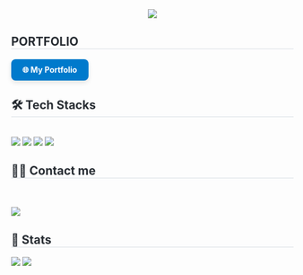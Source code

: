 <div align= "center">
    <img src="https://capsule-render.vercel.app/api?type=transparent&color=0:ad1a1a,100:050505&height=120&text=JUNG%20YUN%20HO&animation=&fontColor=000000&fontSize=60" />
    </div>
    <div style="text-align: left;">
        <h2 style="border-bottom: 1px solid #d8dee4; color: #282d33;"> PORTFOLIO </h2>  
        <a href="https://17sky35.github.io/portfolio/" target="_blank" 
           style="display: inline-block; text-decoration: none; background-color: #007acc; color: #fff; 
                  font-weight: bold; padding: 10px 20px; border-radius: 8px; font-size: 14px;
                  transition: background-color 0.3s ease; box-shadow: 0 4px 8px rgba(0,0,0,0.1);">
            🌐 My Portfolio
        </a>
    </div>
    </div>
    <div style="text-align: left;">
    <h2 style="border-bottom: 1px solid #d8dee4; color: #282d33;"> 🛠️ Tech Stacks </h2> <br> 
    <div style="margin: ; text-align: left;" "text-align: left;"> <img src="https://img.shields.io/badge/Java-007396?style=flat&logo=Java&logoColor=white">
          <img src="https://img.shields.io/badge/Javascript-F7DF1E?style=flat&logo=Javascript&logoColor=white">
          <img src="https://img.shields.io/badge/ReactNative-61DAFB?style=flat&logo=React&logoColor=white">
          <img src="https://img.shields.io/badge/Spring Boot-6DB33F?style=flat&logo=Spring Boot&logoColor=white">
          </div>
    </div>
    <div style="text-align: left;">
    <h2 style="border-bottom: 1px solid #d8dee4; color: #282d33;"> 🧑‍💻 Contact me </h2> <br> 
    <div style="text-align: left;">  </div>  <br> 
    <div style="text-align: left;"> <a href="https://hits.seeyoufarm.com"> <img src="https://hits.seeyoufarm.com/api/count/incr/badge.svg?url=https%3A%2F%2Fgithub.com%2F17sky35%2F&count_bg=%23000000&title_bg=%23000000&icon=github.svg&icon_color=%23FFFFFF&title=GitHub&edge_flat=false"/></a>
       </div> 
    </div>
    <div style="text-align: left;"> 
    <h2 style="border-bottom: 1px solid #d8dee4; color: #282d33;"> 🏅 Stats </h2> <div style="text-align: left;"> <img src="https://github-readme-stats.vercel.app/api?username=17sky35&bg_color=180,ffffff,00000000&title_color=000000&text_color=000000"
         /> <img src="https://github-readme-stats.vercel.app/api/top-langs/?username=17sky35&layout=compact&bg_color=180,ffffff,00000000&title_color=000000&text_color=000000"
           /> </div> 
    </div>
